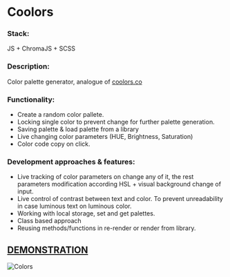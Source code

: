 

# Coolors

### Stack:
JS + ChromaJS + SCSS

### Description:
Color palette generator, analogue of [coolors.co](https://coolors.co/)

### Functionality: 
- Create a random color pallete.
- Locking single color to prevent change for further palette generation.
- Saving palette & load palette from a library
- Live changing color parameters (HUE, Brightness, Saturation)
- Color code copy on click.

### Development approaches & features:
- Live tracking of color parameters on change any of it, the rest parameters modification according HSL + visual background change of input.
- Live control of contrast between text and color. To prevent unreadability in case luminous text on luminous color. 
- Working with local storage, set and get palettes. 
- Class based approach
- Reusing methods/functions in re-render or render from library. 


## [DEMONSTRATION](https://peoplecanfly1.github.io/Coolors/)

![Colors](https://user-images.githubusercontent.com/28806178/118827271-e4ffc400-b8c4-11eb-92b5-3fb0c7c0cab3.gif)
